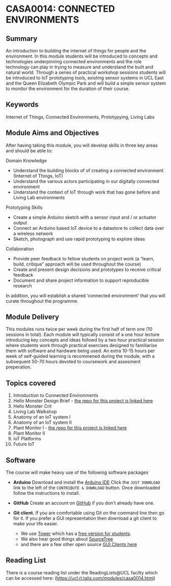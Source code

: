 # CASA0014: CONNECTED ENVIRONMENTS

## Summary

An introduction to building the internet of things for people and the environment. In this module students will be introduced to concepts and technologies underpinning connected environments and the role technology can play in trying to measure and understand the built and natural world. Through a series of practical workshop sessions students will be introduced to IoT prototyping tools, existing sensor systems in UCL East and the Queen Elizabeth Olympic Park and will build a simple sensor system to monitor the environment for the duration of their course.

## Keywords
Internet of Things, Connected Environments, Prototypying, Living Labs

## Module Aims and Objectives

After having taking this module, you will develop skills in three key areas and should be able to:

Domain Knowledge
- Understand the building blocks of of creating a connected environment (Internet of Things, IoT)
- Understand the various actors participating in our digitally connected environment
- Understand the context of IoT through work that has gone before and Living Lab environments

Prototyping Skills
- Create a simple Arduino sketch with a sensor input and / or actuator output
- Connect an Arduino based IoT device to a datastore to collect data over a wireless network
- Sketch, photograph and use rapid prototyping to explore ideas

Collaboration
- Provide peer feedback to fellow students on project work (a “learn, build, critique” approach will be used throughout the course)
- Create and present design decisions and prototypes to receive critical feedback
- Document and share project information to support reproducible research

In addition, you will establish a shared ‘connected environment’ that you will curate throughout the programme.

## Module Delivery

This modules runs twice per week during the first half of term one (10 sessions in total). Each module will typically consist of a one hour lecture introducing key concepts and ideas followd by a two hour practical session where students  work through practical exercises designed to familiarise them with software and hardware being used. An extra 10-15 hours per week of self-guided learning is recommened during the module, with a subsequent 50-70 hours devoted to coursework and assesment preperation. 

## Topics covered

  1. Introduction to Connected Environments
  2. Hello Monster Design Brief - [the repo for this project is linked here](https://github.com/ucl-casa-ce/casa0014/tree/main/blinkingMonster)
  5. Hello Monster Crit
  6. Living Lab Walkshop
  7. Anatomy of an IoT system I
  8. Anatomy of an IoT system II
  9. Plant Monitor I  - [the repo for this project is linked here](https://github.com/ucl-casa-ce/casa0014/tree/main/plantMonitor)
  10. Plant Monitor II
  11. IoT Platforms
  12. Future IoT 
  
## Software

The course will make heavy use of the following software packages

- **Arduino** Download and install the [Arduino IDE](https://www.arduino.cc/en/main/software) Click the `JUST DOWNLOAD` link to the left of the `CONTRIBUTE & DOWNLOAD` button. Once downloaded follow the instructions to install.
    
- **GitHub** Create an account on [GitHub](https://github.com) if you don't already have one.

- **Git client.** If you are comfortable using Git on the command line then go for it. If you prefer a GUI representation then download a git client to make your life easier. 
    - We use [Tower](https://www.git-tower.com/) which has a [free version for students](https://www.git-tower.com/students/mac). 
    - We also hear good things about [SourceTree](https://www.sourcetreeapp.com) 
    - and there are a few other open source [GUI Clients here](https://git-scm.com/download/gui/windows)


## Reading List

There is a course reading list under the ReadingLists@UCL facilty which can be accessed here: (https://ucl.rl.talis.com/modules/casa0014.html)
